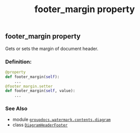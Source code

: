 ﻿---
title: footer_margin property
second_title: GroupDocs.Watermark for Python via .NET API References
description: 
type: docs
url: /python-net/groupdocs.watermark.contents.diagram/diagramheaderfooter/footer_margin/
is_root: false
weight: 60
---

## footer_margin property


Gets or sets the margin of document header.
### Definition:
```python
@property
def footer_margin(self):
    ...
@footer_margin.setter
def footer_margin(self, value):
    ...
```

### See Also
* module [`groupdocs.watermark.contents.diagram`](../../)
* class [`DiagramHeaderFooter`](/watermark/python-net/groupdocs.watermark.contents.diagram/diagramheaderfooter)
